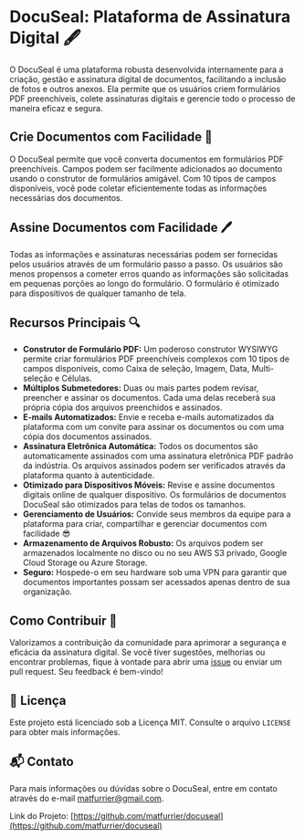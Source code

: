 # DocuSeal: Plataforma de Assinatura Digital 🖋️

O DocuSeal é uma plataforma robusta desenvolvida internamente para a criação, gestão e assinatura digital de documentos, facilitando a inclusão de fotos e outros anexos. Ela permite que os usuários criem formulários PDF preenchíveis, colete assinaturas digitais e gerencie todo o processo de maneira eficaz e segura.

## Crie Documentos com Facilidade 📜
O DocuSeal permite que você converta documentos em formulários PDF preenchíveis. Campos podem ser facilmente adicionados ao documento usando o construtor de formulários amigável. Com 10 tipos de campos disponíveis, você pode coletar eficientemente todas as informações necessárias dos documentos.

## Assine Documentos com Facilidade 🖊️
Todas as informações e assinaturas necessárias podem ser fornecidas pelos usuários através de um formulário passo a passo. Os usuários são menos propensos a cometer erros quando as informações são solicitadas em pequenas porções ao longo do formulário. O formulário é otimizado para dispositivos de qualquer tamanho de tela.

## Recursos Principais 🔍
- **Construtor de Formulário PDF:** Um poderoso construtor WYSIWYG permite criar formulários PDF preenchíveis complexos com 10 tipos de campos disponíveis, como Caixa de seleção, Imagem, Data, Multi-seleção e Células.
- **Múltiplos Submetedores:** Duas ou mais partes podem revisar, preencher e assinar os documentos. Cada uma delas receberá sua própria cópia dos arquivos preenchidos e assinados.
- **E-mails Automatizados:** Envie e receba e-mails automatizados da plataforma com um convite para assinar os documentos ou com uma cópia dos documentos assinados.
- **Assinatura Eletrônica Automática:** Todos os documentos são automaticamente assinados com uma assinatura eletrônica PDF padrão da indústria. Os arquivos assinados podem ser verificados através da plataforma quanto à autenticidade.
- **Otimizado para Dispositivos Móveis:** Revise e assine documentos digitais online de qualquer dispositivo. Os formulários de documentos DocuSeal são otimizados para telas de todos os tamanhos.
- **Gerenciamento de Usuários:** Convide seus membros da equipe para a plataforma para criar, compartilhar e gerenciar documentos com facilidade 😎
- **Armazenamento de Arquivos Robusto:** Os arquivos podem ser armazenados localmente no disco ou no seu AWS S3 privado, Google Cloud Storage ou Azure Storage.
- **Seguro:** Hospede-o em seu hardware sob uma VPN para garantir que documentos importantes possam ser acessados apenas dentro de sua organização.

## Como Contribuir 👥
Valorizamos a contribuição da comunidade para aprimorar a segurança e eficácia da assinatura digital. Se você tiver sugestões, melhorias ou encontrar problemas, fique à vontade para abrir uma [issue](https://github.com/matfurrier/docuseal/issues) ou enviar um pull request. Seu feedback é bem-vindo!

## 📄 Licença
Este projeto está licenciado sob a Licença MIT. Consulte o arquivo `LICENSE` para obter mais informações.

## 📬 Contato
Para mais informações ou dúvidas sobre o DocuSeal, entre em contato através do e-mail [matfurrier@gmail.com](mailto:matfurrier@gmail.com).

Link do Projeto: [https://github.com/matfurrier/docuseal](https://github.com/matfurrier/docuseal)
